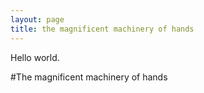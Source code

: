 ```yaml
---
layout: page
title: the magnificent machinery of hands
---
```


Hello world.

#The magnificent machinery of hands
